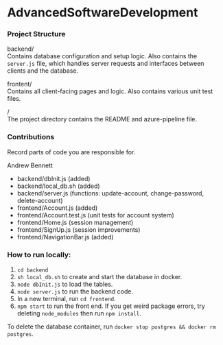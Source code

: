 # AdvancedSoftwareDevelopment

### Project Structure
backend/  
Contains database configuration and setup logic. Also contains the `server.js` file, which handles server requests and interfaces between clients and the database.

frontent/  
Contains all client-facing pages and logic. Also contains various unit test files.

/  
The project directory contains the README and azure-pipeline file.

### Contributions  
Record parts of code you are responsible for.  

Andrew Bennett
- backend/dbInit.js (added)
- backend/local_db.sh (added)
- backend/server.js (functions: update-account, change-password, delete-account)
- frontend/Account.js (added)
- frontend/Account.test.js (unit tests for account system)
- frontend/Home.js (session management)
- frontend/SignUp.js (session improvements)
- frontend/NavigationBar.js (added)


### How to run locally:
1. `cd backend`
2. `sh local_db.sh` to create and start the database in docker.
3. `node dbInit.js` to load the tables.
4. `node server.js` to run the backend code.
5. In a new terminal, run `cd frontend`.
6. `npm start` to run the front end. If you get weird package errors, try deleting `node_modules` then run `npm install`.

To delete the database container, run `docker stop postgres && docker rm postgres`.